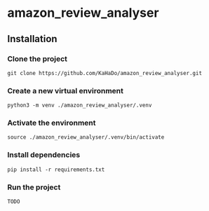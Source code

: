 # amazon_review_analyser

## Installation

### Clone the project

```
git clone https://github.com/KaHaDo/amazon_review_analyser.git
```

### Create a new virtual environment 

```
python3 -m venv ./amazon_review_analyser/.venv
```

### Activate the environment

```
source ./amazon_review_analyser/.venv/bin/activate
```

### Install dependencies

```
pip install -r requirements.txt
```

### Run the project

```
TODO
```
